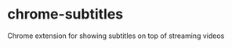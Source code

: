 chrome-subtitles
================

Chrome extension for showing subtitles on top of streaming videos